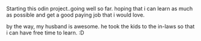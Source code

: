 Starting this odin project..going well so far. hoping that i can learn as much as possible and get a good paying job that i would love. 

by the way, my husband is awesome. he took the kids to the in-laws so that i can have free time to learn. :D

